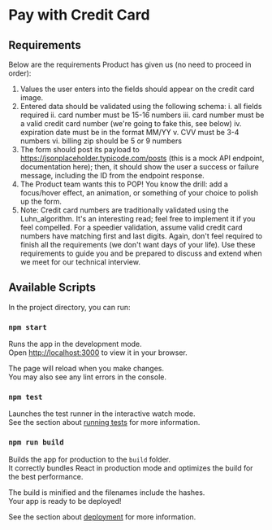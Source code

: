 # Pay with Credit Card
## Requirements
Below are the requirements Product has given us (no need to proceed in order):

1. Values the user enters into the fields should appear on the credit card image.
2. Entered data should be validated using the following schema:
i. all fields required
ii. card number must be 15-16 numbers
iii. card number must be a valid credit card number (we're going to fake this, see below)
iv. expiration date must be in the format MM/YY
v. CVV must be 3-4 numbers
vi. billing zip should be 5 or 9 numbers
3. The form should post its payload to https://jsonplaceholder.typicode.com/posts (this is a mock API
endpoint, documentation here); then, it should show the user a success or failure message,
including the ID from the endpoint response.
4. The Product team wants this to POP! You know the drill: add a focus/hover effect, an animation, or
something of your choice to polish up the form.
5. Note: Credit card numbers are traditionally validated using the Luhn_algorithm. It's an interesting
read; feel free to implement it if you feel compelled. For a speedier validation, assume valid credit
card numbers have matching first and last digits.
Again, don't feel required to finish all the requirements (we don't want days of your life). Use these
requirements to guide you and be prepared to discuss and extend when we meet for our technical
interview.

## Available Scripts

In the project directory, you can run:

### `npm start`

Runs the app in the development mode.\
Open [http://localhost:3000](http://localhost:3000) to view it in your browser.

The page will reload when you make changes.\
You may also see any lint errors in the console.

### `npm test`

Launches the test runner in the interactive watch mode.\
See the section about [running tests](https://facebook.github.io/create-react-app/docs/running-tests) for more information.

### `npm run build`

Builds the app for production to the `build` folder.\
It correctly bundles React in production mode and optimizes the build for the best performance.

The build is minified and the filenames include the hashes.\
Your app is ready to be deployed!

See the section about [deployment](https://facebook.github.io/create-react-app/docs/deployment) for more information.

